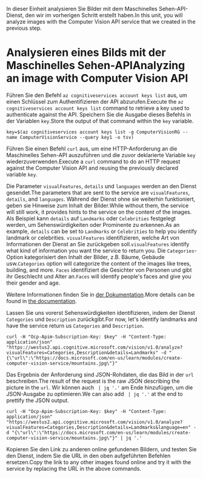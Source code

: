 <span data-ttu-id="e6d48-101">In dieser Einheit analysieren Sie Bilder mit dem Maschinelles Sehen-API-Dienst, den wir im vorherigen Schritt erstellt haben.</span><span class="sxs-lookup"><span data-stu-id="e6d48-101">In this unit, you will analyze images with the Computer Vision API service that we created in the previous step.</span></span>

# <a name="analyzing-an-image-with-computer-vision-api"></a><span data-ttu-id="e6d48-102">Analysieren eines Bilds mit der Maschinelles Sehen-API</span><span class="sxs-lookup"><span data-stu-id="e6d48-102">Analyzing an image with Computer Vision API</span></span>

<span data-ttu-id="e6d48-103">Führen Sie den Befehl `az cognitiveservices account keys list` aus, um einen Schlüssel zum Authentifizieren der API abzurufen.</span><span class="sxs-lookup"><span data-stu-id="e6d48-103">Execute the `az cognitiveservices account keys list` command to retrieve a key used to authenticate against the API.</span></span> <span data-ttu-id="e6d48-104">Speichern Sie die Ausgabe dieses Befehls in der Variablen `key`.</span><span class="sxs-lookup"><span data-stu-id="e6d48-104">Store the output of that command within the `key` variable.</span></span>

```azurecli
key=$(az cognitiveservices account keys list -g ComputerVisionRG --name ComputerVisionService --query key1 -o tsv)
```

<span data-ttu-id="e6d48-105">Führen Sie einen Befehl `curl` aus, um eine HTTP-Anforderung an die Maschinelles Sehen-API auszuführen und die zuvor deklarierte Variable `key` wiederzuverwenden.</span><span class="sxs-lookup"><span data-stu-id="e6d48-105">Execute a `curl` command to do an HTTP request against the Computer Vision API and reusing the previously declared variable `key`.</span></span>

<span data-ttu-id="e6d48-106">Die Parameter `visualFeatures`, `details` und `languages` werden an den Dienst gesendet.</span><span class="sxs-lookup"><span data-stu-id="e6d48-106">The parameters that are sent to the service are `visualFeatures`, `details`, and `languages`.</span></span> <span data-ttu-id="e6d48-107">Während der Dienst ohne sie weiterhin funktioniert, geben sie Hinweise zum Inhalt der Bilder.</span><span class="sxs-lookup"><span data-stu-id="e6d48-107">While without them, the service will still work, it provides hints to the service on the content of the images.</span></span> <span data-ttu-id="e6d48-108">Als Beispiel kann `details` auf `Landmarks` oder `Celebrities` festgelegt werden, um Sehenswürdigkeiten oder Prominente zu erkennen.</span><span class="sxs-lookup"><span data-stu-id="e6d48-108">As an example, `details` can be set to `Landmarks` or `Celebrities` to help you identify landmark or celebrities.</span></span> <span data-ttu-id="e6d48-109">`visualFeatures` identifizieren, welche Art von Informationen der Dienst an Sie zurückgeben soll.</span><span class="sxs-lookup"><span data-stu-id="e6d48-109">`visualFeatures` identify what kind of information you want the service to return you.</span></span> <span data-ttu-id="e6d48-110">Die `Categories`-Option kategorisiert den Inhalt der Bilder, z.B. Bäume, Gebäude usw.</span><span class="sxs-lookup"><span data-stu-id="e6d48-110">`Categories` option will categorize the content of the images like trees, building, and more.</span></span> <span data-ttu-id="e6d48-111">`Faces` identifiziert die Gesichter von Personen und gibt ihr Geschlecht und Alter an.</span><span class="sxs-lookup"><span data-stu-id="e6d48-111">`Faces` will identify people's faces and give you their gender and age.</span></span>

<span data-ttu-id="e6d48-112">Weitere Informationen finden Sie in [der Dokumentation](https://westus.dev.cognitive.microsoft.com/docs/services/56f91f2d778daf23d8ec6739/operations/56f91f2e778daf14a499e1fa).</span><span class="sxs-lookup"><span data-stu-id="e6d48-112">More details can be found in [the documentation](https://westus.dev.cognitive.microsoft.com/docs/services/56f91f2d778daf23d8ec6739/operations/56f91f2e778daf14a499e1fa).</span></span>

<span data-ttu-id="e6d48-113">Lassen Sie uns vorerst Sehenswürdigkeiten identifizieren, indem der Dienst `Categories` und `Description` zurückgibt.</span><span class="sxs-lookup"><span data-stu-id="e6d48-113">For now, let's identify landmarks and have the service return us `Categories` and `Description`.</span></span>

```azurecli
curl -H "Ocp-Apim-Subscription-Key: $key" -H "Content-Type: application/json" "https://westus2.api.cognitive.microsoft.com/vision/v1.0/analyze?visualFeatures=Categories,Description&details=Landmarks" -d "{\"url\":\"https://docs.microsoft.com/en-us/learn/modules/create-computer-vision-service/mountains.jpg\"}"
```

<span data-ttu-id="e6d48-114">Das Ergebnis der Anforderung sind JSON-Rohdaten, die das Bild in der `url` beschreiben.</span><span class="sxs-lookup"><span data-stu-id="e6d48-114">The result of the request is the raw JSON describing the picture in the `url`.</span></span> <span data-ttu-id="e6d48-115">Wir können auch ` | jq '.'` am Ende hinzufügen, um die JSON-Ausgabe zu optimieren.</span><span class="sxs-lookup"><span data-stu-id="e6d48-115">We can also add ` | jq '.'` at the end to prettify the JSON output.</span></span>

```azurecli
curl -H "Ocp-Apim-Subscription-Key: $key" -H "Content-Type: application/json" "https://westus2.api.cognitive.microsoft.com/vision/v1.0/analyze?visualFeatures=Categories,Description&details=Landmarks&language=en" -d "{\"url\":\"https://docs.microsoft.com/en-us/learn/modules/create-computer-vision-service/mountains.jpg\"}" | jq '.'
```

<span data-ttu-id="e6d48-116">Kopieren Sie den Link zu anderen online gefundenen Bildern, und testen Sie den Dienst, indem Sie die URL in den oben aufgeführten Befehlen ersetzen.</span><span class="sxs-lookup"><span data-stu-id="e6d48-116">Copy the link to any other images found online and try it with the service by replacing the URL in the above commands.</span></span>